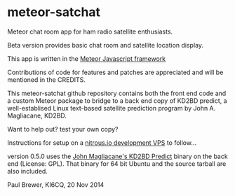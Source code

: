 meteor-satchat
==============

Meteor chat room app for ham radio satellite enthusiasts.

Beta version provides basic chat room and satellite location display.

This app is written in the [Meteor Javascript framework](http://www.meteor.com)

Contributions of code for features and patches are appreciated and will be mentioned in the CREDITS.

This meteor-satchat github repository contains both the front end code and a custom Meteor package to bridge to a back end copy of KD2BD predict, a well-establised Linux text-based satellite prediction program by John A. Magliacane, KD2BD.

Want to help out? test your own copy?

Instructions for setup on a [nitrous.io development VPS](https://www.nitrous.io/join/1gTLHmZbZMc?utm_source=nitrous.io&utm_medium=copypaste&utm_campaign=referral) to follow...

version 0.5.0 uses the [John Magliacane's KD2BD Predict](http://www.qsl.net/kd2bd/predict.html) binary on the back end (License: GPL).  That binary for 64 bit Ubuntu and the source tarball are also included.

Paul Brewer, KI6CQ, 20 Nov 2014
